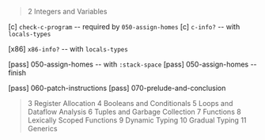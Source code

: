 > 2 Integers and Variables

[c] `check-c-program` -- required by `050-assign-homes`
[c] `c-info?` -- with `locals-types`

[x86] `x86-info?` -- with `locals-types`

[pass] 050-assign-homes -- with `:stack-space`
[pass] 050-assign-homes -- finish

[pass] 060-patch-instructions
[pass] 070-prelude-and-conclusion

> 3 Register Allocation
> 4 Booleans and Conditionals
> 5 Loops and Dataflow Analysis
> 6 Tuples and Garbage Collection
> 7 Functions
> 8 Lexically Scoped Functions
> 9 Dynamic Typing
> 10 Gradual Typing
> 11 Generics
